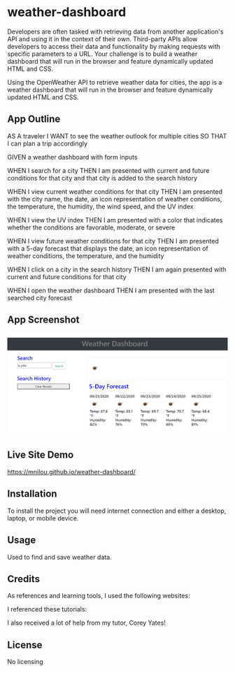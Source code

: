 # weather-dashboard

Developers are often tasked with retrieving data from another application's API and using it in the context of their own. Third-party APIs allow developers to access their data and functionality by making requests with specific parameters to a URL. Your challenge is to build a weather dashboard that will run in the browser and feature dynamically updated HTML and CSS.

Using the OpenWeather API to retrieve weather data for cities, the app is a weather dashboard that will run in the browser and feature dynamically updated HTML and CSS. 

## App Outline
AS A traveler
I WANT to see the weather outlook for multiple cities
SO THAT I can plan a trip accordingly

GIVEN a weather dashboard with form inputs

WHEN I search for a city
THEN I am presented with current and future conditions for that city and that city is added to the search history

WHEN I view current weather conditions for that city
THEN I am presented with the city name, the date, an icon representation of weather conditions, the temperature, the humidity, the wind speed, and the UV index

WHEN I view the UV index
THEN I am presented with a color that indicates whether the conditions are favorable, moderate, or severe

WHEN I view future weather conditions for that city
THEN I am presented with a 5-day forecast that displays the date, an icon representation of weather conditions, the temperature, and the humidity

WHEN I click on a city in the search history
THEN I am again presented with current and future conditions for that city

WHEN I open the weather dashboard
THEN I am presented with the last searched city forecast


## App Screenshot
<img src="screenshot.png" alt="Weather Dashboard Screenshot">

## Live Site Demo
https://mnilou.github.io/weather-dashboard/

## Installation
To install the project you will need internet connection and either a desktop, laptop, or mobile device.

## Usage
Used to find and save weather data. 

## Credits

As references and learning tools, I used the following websites:


I referenced these tutorials:



I also received a lot of help from my tutor, Corey Yates! 

## License

No licensing
